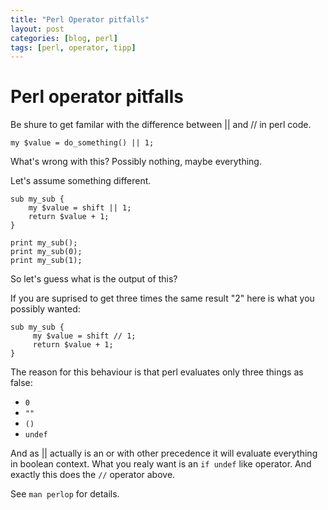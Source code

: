 ```yaml
---
title: "Perl Operator pitfalls"
layout: post
categories: [blog, perl]
tags: [perl, operator, tipp]
---
```


# Perl operator pitfalls

Be shure to get familar with the difference between || and // in perl code.

    my $value = do_something() || 1;

What's wrong with this? Possibly nothing, maybe everything.

Let's assume something different.

    sub my_sub {
        my $value = shift || 1;
        return $value + 1;
    }

    print my_sub();
    print my_sub(0);
    print my_sub(1);

So let's guess what is the output of this?

If you are suprised to get three times the same result "2" here is what you
possibly wanted:

    sub my_sub {
         my $value = shift // 1;
         return $value + 1;
    }

The reason for this behaviour is that perl evaluates only three things as 
false:

* `0`
* `""`
* `()`
* `undef`

And as || actually is an or with other precedence it will evaluate everything
in boolean context. What you realy want is an `if undef` like operator. And
exactly this does the `//` operator above.

See `man perlop` for details.
